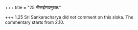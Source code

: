 +++
title = "25 भीष्मद्रोणप्रमुखतः"

+++
1.25 Sri Sankaracharya did not comment on this sloka. The commentary
starts from 2.10.
